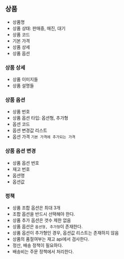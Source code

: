 ## 상품
- 상품명
- 상품 상태: 판매중, 매진, 대기
- 상품 코드
- 기본 가격
- 상품 상세
- 상품 옵션

### 상품 상세
- 상품 이미지들
- 상품 설명들

### 상품 옵션
- 상품 번호
- 상품 옵션 타입: 옵션형, 추가형
- 옵션 코드
- 옵션 변경값 리스트
- 옵션 가격 `기본 가격에 추가되는 가격`

### 상품 옵션 변경
- 상품 옵션 번호
- 재고 번호
- 옵션명
- 옵션값

### 정책
- 상품 조합 옵션은 최대 3개
- 조합 옵션을 반드시 선택해야 한다.
- 상품 추가 옵션은 갯수 제한 없음
- 상품 옵션은 `옵션형, 추가형`이 존재한다.
- 상품 옵션이 추가형인 경우, 옵션값 리스트는 존재하지 않음
- 상품의 품절여부는 재고 api에서 검사한다.
- 정산, 배송 정책이 필요하다.
- 배송비는 주문 정책에서 처리한다.
